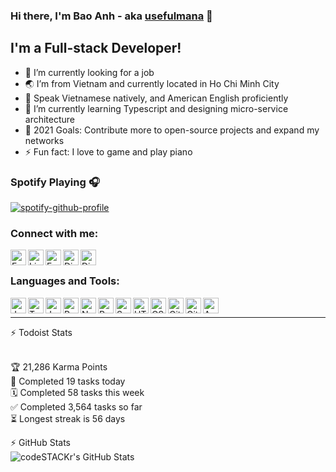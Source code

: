 ### Hi there, I'm Bao Anh - aka [usefulmana](https://usefulmana.github.io) 👋

## I'm a Full-stack Developer!
- 🔭 I’m currently looking for a job
- 🌏 I’m from Vietnam and currently located in Ho Chi Minh City
- 💬️ Speak Vietnamese natively, and American English proficiently
- 🌱 I’m currently learning Typescript and designing micro-service architecture
- 🥅 2021 Goals: Contribute more to open-source projects and expand my networks
- ⚡ Fun fact: I love to game and play piano

### Spotify Playing 🎧

[![spotify-github-profile](https://spotify-github-profile.vercel.app/api/view?uid=pptocnosvtue55btlawgzvog8&cover_image=true&theme=novatorem)](https://open.spotify.com/user/pptocnosvtue55btlawgzvog8)

### Connect with me:
[<img align="left" alt="Email" width="25px" src="https://img.icons8.com/fluent/50/000000/gmail.png" />](mailto:alex.nguyen.3141@gmail.com)
[<img align="left" alt="LinkedIn" width="25px" src="https://img.icons8.com/fluent/50/000000/linkedin.png" />](https://www.linkedin.com/in/anh-nguyen-5944b0167/)
[<img align="left" alt="Facebook" width="25px" src="https://img.icons8.com/fluent/50/000000/facebook-new.png" />](https://www.facebook.com/profile.php?id=100041584824284)
[<img align="left" alt="Discord" width="25px" src="https://img.icons8.com/fluent/50/000000/discord-logo.png" />](https://discordapp.com/users/1470463355882045455)

[<img align="left" alt="Discord" width="25px" src="https://img.icons8.com/fluent/50/000000/spotify.png" />](https://open.spotify.com/user/pptocnosvtue55btlawgzvog8)
<br/>

### Languages and Tools:
[<img align="left" alt="JavaScript" width="25px" src="https://img.icons8.com/color/50/000000/javascript.png" />](a "Javascript")
<img align="left" alt="TypeScript" width="25px" src="https://img.icons8.com/color/50/000000/typescript.png" />
<img align="left" alt="Java" width="25px" src="https://img.icons8.com/color/50/000000/java.png"/>
<img align="left" alt="Python" width="25px" src="https://img.icons8.com/color/50/000000/python.png" />
<img align="left" alt="NodeJS" width="25px" src="https://img.icons8.com/color/50/000000/nodejs.png" />
<img align="left" alt="React" width="25px" src="https://img.icons8.com/officel/50/000000/react.png" />
<img align="left" alt="Spring" width="25px" src="https://img.icons8.com/color/50/000000/spring-logo.png"/>
<img align="left" alt="HTML5" width="25px" src="https://img.icons8.com/color/50/000000/html-5.png"/>
<img align="left" alt="CSS3" width="25px" src="https://img.icons8.com/color/50/000000/css3.png"/>
<img align="left" alt="Git" width="25px" src="https://img.icons8.com/color/50/000000/git.png"/>
<img align="left" alt="Github" width="25px" src="https://img.icons8.com/color/50/000000/github.png"/>
<img align="left" alt="AWS" width="25px" src="https://img.icons8.com/color/50/000000/amazon-web-services.png"/>

<br/>

---
<summary>⚡ Todoist Stats</summary>
<br/>

<!-- TODO-IST:START -->
🏆  21,286 Karma Points           
🌸  Completed 19 tasks today           
🗓  Completed 58 tasks this week           
✅  Completed 3,564 tasks so far           
⏳  Longest streak is 56 days
<!-- TODO-IST:END -->

<summary>⚡ GitHub Stats</summary>
<img align="left" alt="codeSTACKr's GitHub Stats" src="https://github-readme-stats.codestackr.vercel.app/api?username=usefulmana&show_icons=true&hide_border=true&count_private=true&theme=radical" />

<!--
**usefulmana/usefulmana** is a ✨ _special_ ✨ repository because its `README.md` (this file) appears on your GitHub profile.

Here are some ideas to get you started:

- 🔭 I’m currently working on ...
- 🌱 I’m currently learning ...
- 👯 I’m looking to collaborate on ...
- 🤔 I’m looking for help with ...
- 💬 Ask me about ...
- 📫 How to reach me: ...

- ⚡ Fun fact: ...
-->
